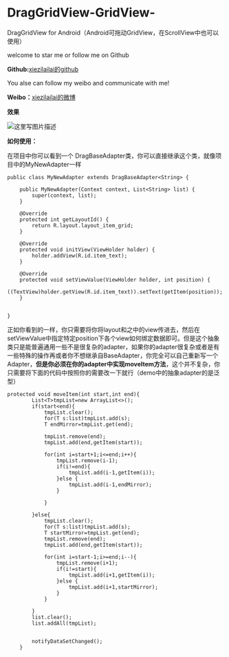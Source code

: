 # DragGridView-GridView-
DragGridView for Android（Android可拖动GridView，在ScrollView中也可以使用）

welcome to star me or follow me on Github 

**Github:**[xiezilailai的github][1]

You alse can follow my weibo and communicate with me!

**Weibo：**[xiezilailai的微博][2]

**效果**

![这里写图片描述](http://img.blog.csdn.net/20160831204800559)


**如何使用：**

在项目中你可以看到一个 DragBaseAdapter类，你可以直接继承这个类，就像项目中的MyNewAdapter一样
```
public class MyNewAdapter extends DragBaseAdapter<String> {

    public MyNewAdapter(Context context, List<String> list) {
        super(context, list);
    }

    @Override
    protected int getLayoutId() {
        return R.layout.layout_item_grid;
    }

    @Override
    protected void initView(ViewHolder holder) {
        holder.addView(R.id.item_text);
    }

    @Override
    protected void setViewValue(ViewHolder holder, int position) {
        ((TextView)holder.getView(R.id.item_text)).setText(getItem(position));
    }


}

```
正如你看到的一样，你只需要将你将layout和之中的view传进去，然后在setViewValue中指定特定position下各个view如何绑定数据即可。但是这个抽象类只是能普遍通用一些不是很复杂的adapter，如果你的adapter很复杂或者是有一些特殊的操作再或者你不想继承自BaseAdapter，你完全可以自己重新写一个Adapter，**但是你必须在你的adapter中实现moveItem方法**，这个并不复杂，你只需要将下面的代码中按照你的需要改一下就行（demo中的抽象adapter的是泛型）
```
protected void moveItem(int start,int end){
        List<T>tmpList=new ArrayList<>();
        if(start<end){
            tmpList.clear();
            for(T s:list)tmpList.add(s);
            T endMirror=tmpList.get(end);

            tmpList.remove(end);
            tmpList.add(end,getItem(start));

            for(int i=start+1;i<=end;i++){
                tmpList.remove(i-1);
                if(i!=end){
                    tmpList.add(i-1,getItem(i));
                }else {
                    tmpList.add(i-1,endMirror);
                }

            }

        }else{
            tmpList.clear();
            for(T s:list)tmpList.add(s);
            T startMirror=tmpList.get(end);
            tmpList.remove(end);
            tmpList.add(end,getItem(start));

            for(int i=start-1;i>=end;i--){
                tmpList.remove(i+1);
                if(i!=start){
                    tmpList.add(i+1,getItem(i));
                }else {
                    tmpList.add(i+1,startMirror);
                }
            }

        }
        list.clear();
        list.addAll(tmpList);


        notifyDataSetChanged();
    }
```



  [1]: https://github/xiezilailai
  [2]: http://weibo/xiezilailai
